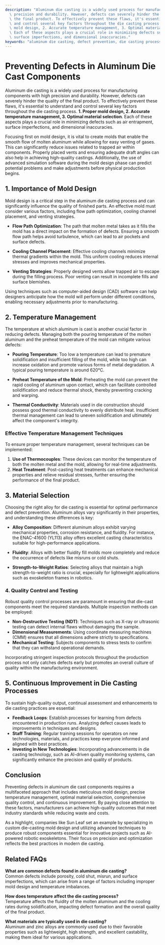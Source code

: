 ```yaml
---
description: "Aluminum die casting is a widely used process for manufacturing components with high\
  \ precision and durability. However, defects can severely hinder the quality of\
  \ the final product. To effectively prevent these flaws, it's essential to understand\
  \ and control several key factors throughout the die casting process. **1. Proper\
  \ mold design, 2. Accurate temperature management, 3. Optimal material selection**.\
  \ Each of these aspects plays a crucial role in minimizing defects such as air entrapment,\
  \ surface imperfections, and dimensional inaccuracies."
keywords: "aluminum die casting, defect prevention, die casting process, heat dissipation performance"
---
```

# Preventing Defects in Aluminum Die Cast Components

Aluminum die casting is a widely used process for manufacturing components with high precision and durability. However, defects can severely hinder the quality of the final product. To effectively prevent these flaws, it's essential to understand and control several key factors throughout the die casting process. **1. Proper mold design, 2. Accurate temperature management, 3. Optimal material selection**. Each of these aspects plays a crucial role in minimizing defects such as air entrapment, surface imperfections, and dimensional inaccuracies.

Focusing first on mold design, it is vital to create molds that enable the smooth flow of molten aluminum while allowing for easy venting of gases. This can significantly reduce issues related to trapped air within components. Properly placed vents and ensuring adequate draft angles can also help in achieving high-quality castings. Additionally, the use of advanced simulation software during the mold design phase can predict potential problems and make adjustments before physical production begins.

## **1. Importance of Mold Design**

Mold design is a critical step in the aluminum die casting process and can significantly influence the quality of finished parts. An effective mold must consider various factors, including flow path optimization, cooling channel placement, and venting strategies. 

- **Flow Path Optimization**: The path that molten metal takes as it fills the mold has a direct impact on the formation of defects. Ensuring a smooth flow path helps avoid turbulence, which can lead to air pockets and surface defects.

- **Cooling Channel Placement**: Effective cooling channels minimize thermal gradients within the mold. This uniform cooling reduces internal stresses and improves mechanical properties.

- **Venting Strategies**: Properly designed vents allow trapped air to escape during the filling process. Poor venting can result in incomplete fills and surface blemishes.

Using techniques such as computer-aided design (CAD) software can help designers anticipate how the mold will perform under different conditions, enabling necessary adjustments prior to manufacturing.

## **2. Temperature Management**

The temperature at which aluminum is cast is another crucial factor in reducing defects. Managing both the pouring temperature of the molten aluminum and the preheat temperature of the mold can mitigate various defects:

- **Pouring Temperature**: Too low a temperature can lead to premature solidification and insufficient filling of the mold, while too high can increase oxidation and promote various forms of metal degradation. A typical pouring temperature is around 620°C.

- **Preheat Temperature of the Mold**: Preheating the mold can prevent the rapid cooling of aluminum upon contact, which can facilitate controlled solidification and reduce thermal shock, thereby preventing cracking and warping.

- **Thermal Conductivity**: Materials used in die construction should possess good thermal conductivity to evenly distribute heat. Insufficient thermal management can lead to uneven solidification and ultimately affect the component's integrity.

### **Effective Temperature Management Techniques**

To ensure proper temperature management, several techniques can be implemented:

1. **Use of Thermocouples**: These devices can monitor the temperature of both the molten metal and the mold, allowing for real-time adjustments.
2. **Heat Treatment**: Post-casting heat treatments can enhance mechanical properties and relieve residual stresses, further ensuring the performance of the final product.

## **3. Material Selection**

Choosing the right alloy for die casting is essential for optimal performance and defect prevention. Aluminum alloys vary significantly in their properties, and understanding these differences is key:

- **Alloy Composition**: Different aluminum alloys exhibit varying mechanical properties, corrosion resistance, and fluidity. For instance, the ENAC-41600 (YL113) alloy offers excellent casting characteristics suitable for high-performance applications.

- **Fluidity**: Alloys with better fluidity fill molds more completely and reduce the occurrence of defects like misruns or cold shuts.

- **Strength-to-Weight Ratios**: Selecting alloys that maintain a high strength-to-weight ratio is crucial, especially for lightweight applications such as exoskeleton frames in robotics.

### **4. Quality Control and Testing**

Robust quality control processes are paramount in ensuring that die-cast components meet the required standards. Multiple inspection methods can be employed:

- **Non-Destructive Testing (NDT)**: Techniques such as X-ray or ultrasonic testing can detect internal flaws without damaging the sample.
- **Dimensional Measurements**: Using coordinate measuring machines (CMM) ensures that all dimensions adhere strictly to specifications.
- **Mechanical Testing**: Subjects components to stress tests to confirm that they can withstand operational demands.

Incorporating stringent inspection protocols throughout the production process not only catches defects early but promotes an overall culture of quality within the manufacturing environment.

## **5. Continuous Improvement in Die Casting Processes**

To sustain high-quality output, continual assessment and enhancements to die casting practices are essential:

- **Feedback Loops**: Establish processes for learning from defects encountered in production runs. Analyzing defect causes leads to improvements in techniques and designs.
- **Staff Training**: Regular training sessions for operators on new technologies, materials, and practices keep everyone informed and aligned with best practices.
- **Investing in New Technologies**: Incorporating advancements in die casting technology, such as AI-driven quality monitoring systems, can significantly enhance the precision and quality of products.

## Conclusion

Preventing defects in aluminum die cast components requires a multifaceted approach that includes meticulous mold design, precise temperature management, optimal material selection, comprehensive quality control, and continuous improvement. By paying close attention to these factors, manufacturers can achieve high-quality outcomes that meet industry standards while reducing waste and costs.

As a highlight, companies like Sun Leaf set an example by specializing in custom die-casting mold design and utilizing advanced techniques to produce robust components essential for innovative projects such as AI-powered robotic exoskeletons. Their focus on precision and optimization reflects the best practices in modern die casting.

## Related FAQs

**What are common defects found in aluminum die casting?**  
Common defects include porosity, cold shut, misrun, and surface imperfections, which can arise from a range of factors including improper mold design and temperature imbalances.

**How does temperature affect the die casting process?**  
Temperature affects the fluidity of the molten aluminum and the cooling rates during solidification, impacting defect formation and the overall quality of the final product.

**What materials are typically used in die casting?**  
Aluminum and zinc alloys are commonly used due to their favorable properties such as lightweight, high strength, and excellent castability, making them ideal for various applications.
